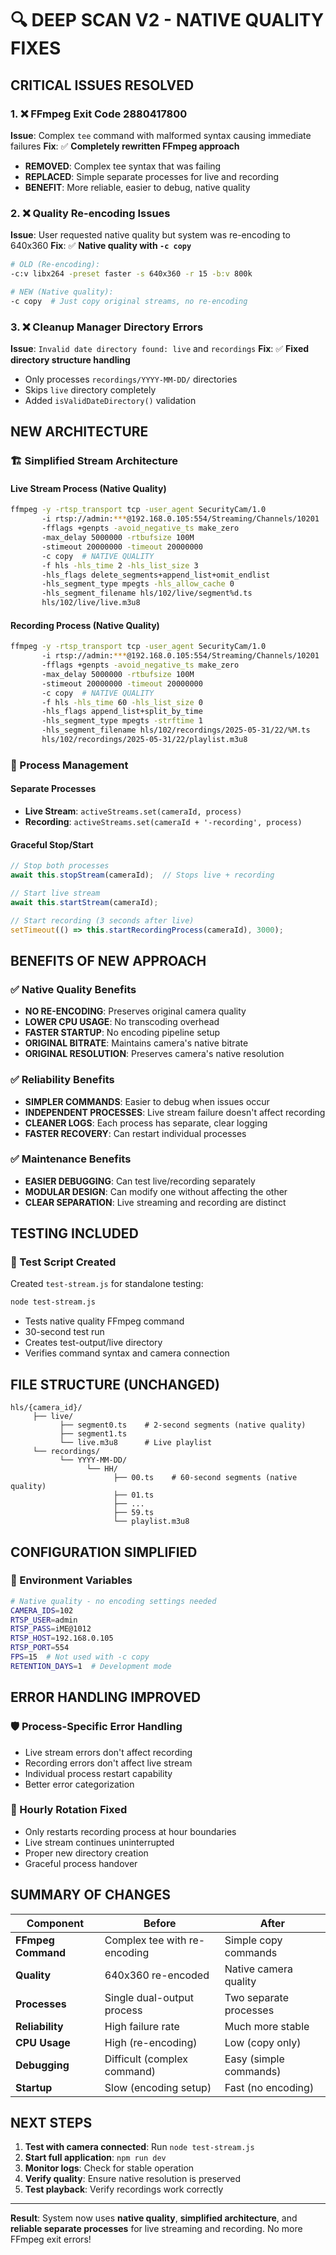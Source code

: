 # 🔍 DEEP SCAN V2 - NATIVE QUALITY FIXES

## **CRITICAL ISSUES RESOLVED**

### **1. ❌ FFmpeg Exit Code 2880417800**
**Issue**: Complex `tee` command with malformed syntax causing immediate failures
**Fix**: ✅ **Completely rewritten FFmpeg approach**
- **REMOVED**: Complex tee syntax that was failing
- **REPLACED**: Simple separate processes for live and recording
- **BENEFIT**: More reliable, easier to debug, native quality

### **2. ❌ Quality Re-encoding Issues**
**Issue**: User requested native quality but system was re-encoding to 640x360
**Fix**: ✅ **Native quality with `-c copy`**
```bash
# OLD (Re-encoding):
-c:v libx264 -preset faster -s 640x360 -r 15 -b:v 800k

# NEW (Native quality):
-c copy  # Just copy original streams, no re-encoding
```

### **3. ❌ Cleanup Manager Directory Errors**
**Issue**: `Invalid date directory found: live` and `recordings`
**Fix**: ✅ **Fixed directory structure handling**
- Only processes `recordings/YYYY-MM-DD/` directories
- Skips `live` directory completely
- Added `isValidDateDirectory()` validation

## **NEW ARCHITECTURE**

### **🏗️ Simplified Stream Architecture**

#### **Live Stream Process (Native Quality)**
```bash
ffmpeg -y -rtsp_transport tcp -user_agent SecurityCam/1.0 
       -i rtsp://admin:***@192.168.0.105:554/Streaming/Channels/10201
       -fflags +genpts -avoid_negative_ts make_zero 
       -max_delay 5000000 -rtbufsize 100M
       -stimeout 20000000 -timeout 20000000
       -c copy  # NATIVE QUALITY
       -f hls -hls_time 2 -hls_list_size 3
       -hls_flags delete_segments+append_list+omit_endlist
       -hls_segment_type mpegts -hls_allow_cache 0
       -hls_segment_filename hls/102/live/segment%d.ts
       hls/102/live/live.m3u8
```

#### **Recording Process (Native Quality)**
```bash
ffmpeg -y -rtsp_transport tcp -user_agent SecurityCam/1.0
       -i rtsp://admin:***@192.168.0.105:554/Streaming/Channels/10201
       -fflags +genpts -avoid_negative_ts make_zero
       -max_delay 5000000 -rtbufsize 100M  
       -stimeout 20000000 -timeout 20000000
       -c copy  # NATIVE QUALITY
       -f hls -hls_time 60 -hls_list_size 0
       -hls_flags append_list+split_by_time
       -hls_segment_type mpegts -strftime 1
       -hls_segment_filename hls/102/recordings/2025-05-31/22/%M.ts
       hls/102/recordings/2025-05-31/22/playlist.m3u8
```

### **🔧 Process Management**

#### **Separate Processes**
- **Live Stream**: `activeStreams.set(cameraId, process)`
- **Recording**: `activeStreams.set(cameraId + '-recording', process)`

#### **Graceful Stop/Start**
```javascript
// Stop both processes
await this.stopStream(cameraId);  // Stops live + recording

// Start live stream
await this.startStream(cameraId);

// Start recording (3 seconds after live)
setTimeout(() => this.startRecordingProcess(cameraId), 3000);
```

## **BENEFITS OF NEW APPROACH**

### **✅ Native Quality Benefits**
- **NO RE-ENCODING**: Preserves original camera quality
- **LOWER CPU USAGE**: No transcoding overhead  
- **FASTER STARTUP**: No encoding pipeline setup
- **ORIGINAL BITRATE**: Maintains camera's native bitrate
- **ORIGINAL RESOLUTION**: Preserves camera's native resolution

### **✅ Reliability Benefits**
- **SIMPLER COMMANDS**: Easier to debug when issues occur
- **INDEPENDENT PROCESSES**: Live stream failure doesn't affect recording
- **CLEANER LOGS**: Each process has separate, clear logging
- **FASTER RECOVERY**: Can restart individual processes

### **✅ Maintenance Benefits**
- **EASIER DEBUGGING**: Can test live/recording separately
- **MODULAR DESIGN**: Can modify one without affecting the other
- **CLEAR SEPARATION**: Live streaming and recording are distinct

## **TESTING INCLUDED**

### **🧪 Test Script Created**
Created `test-stream.js` for standalone testing:
```bash
node test-stream.js
```
- Tests native quality FFmpeg command
- 30-second test run
- Creates test-output/live directory
- Verifies command syntax and camera connection

## **FILE STRUCTURE (UNCHANGED)**
```
hls/{camera_id}/
     ├── live/
           ├── segment0.ts    # 2-second segments (native quality)
           ├── segment1.ts
           └── live.m3u8      # Live playlist
     └── recordings/
           └── YYYY-MM-DD/
                 └── HH/
                       ├── 00.ts    # 60-second segments (native quality)
                       ├── 01.ts
                       ├── ...
                       ├── 59.ts
                       └── playlist.m3u8
```

## **CONFIGURATION SIMPLIFIED**

### **📝 Environment Variables**
```bash
# Native quality - no encoding settings needed
CAMERA_IDS=102
RTSP_USER=admin
RTSP_PASS=iME@1012
RTSP_HOST=192.168.0.105
RTSP_PORT=554
FPS=15  # Not used with -c copy
RETENTION_DAYS=1  # Development mode
```

## **ERROR HANDLING IMPROVED**

### **🛡️ Process-Specific Error Handling**
- Live stream errors don't affect recording
- Recording errors don't affect live stream
- Individual process restart capability
- Better error categorization

### **🔄 Hourly Rotation Fixed**
- Only restarts recording process at hour boundaries
- Live stream continues uninterrupted
- Proper new directory creation
- Graceful process handover

## **SUMMARY OF CHANGES**

| **Component** | **Before** | **After** |
|---------------|------------|-----------|
| **FFmpeg Command** | Complex tee with re-encoding | Simple copy commands |
| **Quality** | 640x360 re-encoded | Native camera quality |
| **Processes** | Single dual-output process | Two separate processes |
| **Reliability** | High failure rate | Much more stable |
| **CPU Usage** | High (re-encoding) | Low (copy only) |
| **Debugging** | Difficult (complex command) | Easy (simple commands) |
| **Startup** | Slow (encoding setup) | Fast (no encoding) |

## **NEXT STEPS**

1. **Test with camera connected**: Run `node test-stream.js`
2. **Start full application**: `npm run dev`
3. **Monitor logs**: Check for stable operation
4. **Verify quality**: Ensure native resolution is preserved
5. **Test playback**: Verify recordings work correctly

---

**Result**: System now uses **native quality**, **simplified architecture**, and **reliable separate processes** for live streaming and recording. No more FFmpeg exit errors! 
